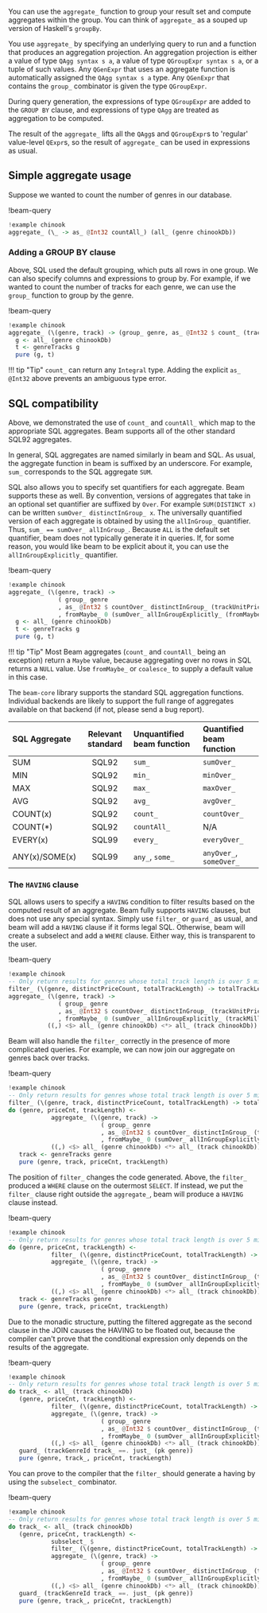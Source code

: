 You can use the `aggregate_` function to group your result set and compute
aggregates within the group. You can think of `aggregate_` as a souped up
version of Haskell's `groupBy`.

You use `aggregate_` by specifying an underlying query to run and a function
that produces an aggregation projection. An aggregation projection is either a
value of type `QAgg syntax s a`, a value of type `QGroupExpr syntax s a`, or a
tuple of such values. Any `QGenExpr` that uses an aggregate function is
automatically assigned the `QAgg syntax s a` type. Any `QGenExpr` that contains
the `group_` combinator is given the type `QGroupExpr`.

During query generation, the expressions of type `QGroupExpr` are added to the
`GROUP BY` clause, and expressions of type `QAgg` are treated as aggregation to
be computed.

The result of the `aggregate_` lifts all the `QAgg`s and `QGroupExpr`s to
'regular' value-level `QExpr`s, so the result of `aggregate_` can be used in
expressions as usual.

## Simple aggregate usage

Suppose we wanted to count the number of genres in our database.

!beam-query
```haskell
!example chinook
aggregate_ (\_ -> as_ @Int32 countAll_) (all_ (genre chinookDb))
```

### Adding a GROUP BY clause

Above, SQL used the default grouping, which puts all rows in one group. We can
also specify columns and expressions to group by. For example, if we wanted to
count the number of tracks for each genre, we can use the `group_` function to
group by the genre.

!beam-query
```haskell
!example chinook
aggregate_ (\(genre, track) -> (group_ genre, as_ @Int32 $ count_ (trackId track))) $ do
  g <- all_ (genre chinookDb)
  t <- genreTracks g
  pure (g, t)
```

!!! tip "Tip"
    `count_` can return any `Integral` type. Adding the explicit `as_ @Int32` above
    prevents an ambiguous type error.

## SQL compatibility

Above, we demonstrated the use of `count_` and `countAll_` which map to the
appropriate SQL aggregates. Beam supports all of the other standard SQL92
aggregates.

In general, SQL aggregates are named similarly in beam and SQL. As usual, the
aggregate function in beam is suffixed by an underscore. For example, `sum_`
corresponds to the SQL aggregate `SUM`.

SQL also allows you to specify set quantifiers for each aggregate. Beam supports
these as well. By convention, versions of aggregates that take in an optional
set quantifier are suffixed by `Over`. For example `SUM(DISTINCT x)` can be
written `sumOver_ distinctInGroup_ x`. The universally quantified version of
each aggregate is obtained by using the `allInGroup_` quantifier. Thus, `sum_ ==
sumOver_ allInGroup_`. Because `ALL` is the default set quantifier, beam does
not typically generate it in queries. If, for some reason, you would like beam
to be explicit about it, you can use the `allInGroupExplicitly_` quantifier.

!beam-query
```haskell
!example chinook
aggregate_ (\(genre, track) ->
              ( group_ genre
              , as_ @Int32 $ countOver_ distinctInGroup_ (trackUnitPrice track)
              , fromMaybe_ 0 (sumOver_ allInGroupExplicitly_ (fromMaybe_ 0 (trackMilliseconds track))) `div_` 1000)) $ do
  g <- all_ (genre chinookDb)
  t <- genreTracks g
  pure (g, t)
```

!!! tip "Tip"
    Most Beam aggregates (`count_` and `countAll_` being an exception) return a
    `Maybe` value, because aggregating over no rows in SQL returns a `NULL`
    value. Use `fromMaybe_` or `coalesce_` to supply a default value in this case.

The `beam-core` library supports the standard SQL aggregation functions.
Individual backends are likely to support the full range of aggregates available
on that backend (if not, please send a bug report).


| SQL Aggregate       | Relevant standard | Unquantified beam function   | Quantified beam function   |
| :------------------ | :---------------: | :--------------------------- | :------------------------- |
| SUM                 | SQL92             | `sum_`                       | `sumOver_`                 |
| MIN                 | SQL92             | `min_`                       | `minOver_`                 |
| MAX                 | SQL92             | `max_`                       | `maxOver_`                 |
| AVG                 | SQL92             | `avg_`                       | `avgOver_`                 |
| COUNT(x)            | SQL92             | `count_`                     | `countOver_`               |
| COUNT(*)            | SQL92             | `countAll_`                  | N/A                        |
| EVERY(x)            | SQL99             | `every_`                     | `everyOver_`               |
| ANY(x)/SOME(x)      | SQL99             | `any_`, `some_`              | `anyOver_`, `someOver_`    |

### The `HAVING` clause

SQL allows users to specify a `HAVING` condition to filter results based on the
computed result of an aggregate. Beam fully supports `HAVING` clauses, but does
not use any special syntax. Simply use `filter_` or `guard_` as usual, and beam
will add a `HAVING` clause if it forms legal SQL. Otherwise, beam will create a
subselect and add a `WHERE` clause. Either way, this is transparent to the user.

!beam-query
```haskell
!example chinook
-- Only return results for genres whose total track length is over 5 minutes
filter_ (\(genre, distinctPriceCount, totalTrackLength) -> totalTrackLength >=. 300000) $
aggregate_ (\(genre, track) ->
              ( group_ genre
              , as_ @Int32 $ countOver_ distinctInGroup_ (trackUnitPrice track)
              , fromMaybe_ 0 (sumOver_ allInGroupExplicitly_ (trackMilliseconds track)) `div_` 1000 )) $
           ((,) <$> all_ (genre chinookDb) <*> all_ (track chinookDb))
```

Beam will also handle the `filter_` correctly in the presence of more
complicated queries. For example, we can now join our aggregate on genres back
over tracks.

!beam-query
```haskell
!example chinook
-- Only return results for genres whose total track length is over 5 minutes
filter_ (\(genre, track, distinctPriceCount, totalTrackLength) -> totalTrackLength >=. 300000) $
do (genre, priceCnt, trackLength) <-
            aggregate_ (\(genre, track) ->
                          ( group_ genre
                          , as_ @Int32 $ countOver_ distinctInGroup_ (trackUnitPrice track)
                          , fromMaybe_ 0 (sumOver_ allInGroupExplicitly_ (trackMilliseconds track)) `div_` 1000 )) $
            ((,) <$> all_ (genre chinookDb) <*> all_ (track chinookDb))
   track <- genreTracks genre
   pure (genre, track, priceCnt, trackLength)
```

The position of `filter_` changes the code generated. Above, the `filter_`
produced a `WHERE` clause on the outermost `SELECT`. If instead, we put the
`filter_` clause right outside the `aggregate_`, beam will produce a `HAVING` clause instead.

!beam-query
```haskell
!example chinook
-- Only return results for genres whose total track length is over 5 minutes
do (genre, priceCnt, trackLength) <-
            filter_ (\(genre, distinctPriceCount, totalTrackLength) -> totalTrackLength >=. 300000) $
            aggregate_ (\(genre, track) ->
                          ( group_ genre
                          , as_ @Int32 $ countOver_ distinctInGroup_ (trackUnitPrice track)
                          , fromMaybe_ 0 (sumOver_ allInGroupExplicitly_ (trackMilliseconds track)) `div_` 1000 )) $
            ((,) <$> all_ (genre chinookDb) <*> all_ (track chinookDb))
   track <- genreTracks genre
   pure (genre, track, priceCnt, trackLength)
```

Due to the monadic structure, putting the filtered aggregate as the second
clause in the JOIN causes the HAVING to be floated out, because the compiler
can't prove that the conditional expression only depends on the results of the
aggregate.

!beam-query
```haskell
!example chinook
-- Only return results for genres whose total track length is over 5 minutes
do track_ <- all_ (track chinookDb)
   (genre, priceCnt, trackLength) <-
            filter_ (\(genre, distinctPriceCount, totalTrackLength) -> totalTrackLength >=. 300000) $
            aggregate_ (\(genre, track) ->
                          ( group_ genre
                          , as_ @Int32 $ countOver_ distinctInGroup_ (trackUnitPrice track)
                          , fromMaybe_ 0 (sumOver_ allInGroupExplicitly_ (trackMilliseconds track)) `div_` 1000 )) $
            ((,) <$> all_ (genre chinookDb) <*> all_ (track chinookDb))
   guard_ (trackGenreId track_ ==. just_ (pk genre))
   pure (genre, track_, priceCnt, trackLength)
```

You can prove to the compiler that the `filter_` should generate a having by
using the `subselect_` combinator.

!beam-query
```haskell
!example chinook
-- Only return results for genres whose total track length is over 5 minutes
do track_ <- all_ (track chinookDb)
   (genre, priceCnt, trackLength) <-
            subselect_ $
            filter_ (\(genre, distinctPriceCount, totalTrackLength) -> totalTrackLength >=. 300000) $
            aggregate_ (\(genre, track) ->
                          ( group_ genre
                          , as_ @Int32 $ countOver_ distinctInGroup_ (trackUnitPrice track)
                          , fromMaybe_ 0 (sumOver_ allInGroupExplicitly_ (trackMilliseconds track)) `div_` 1000 )) $
            ((,) <$> all_ (genre chinookDb) <*> all_ (track chinookDb))
   guard_ (trackGenreId track_ ==. just_ (pk genre))
   pure (genre, track_, priceCnt, trackLength)
```

